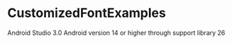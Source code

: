 # CustomizedFontExamples
Android Studio 3.0
Android version 14 or higher through support library 26
